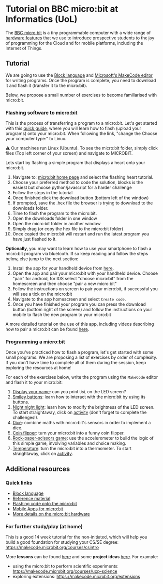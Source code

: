 # Tutorial on BBC micro:bit at Informatics (UoL)

The [BBC micro:bit](https://microbit.org/) is a tiny programmable computer with a wide range of [hardware features](https://microbit.org/guide/features/) that we use to introduce prospective students to the joy of programming for the Cloud and for mobile platforms, including the Internet of Things.

## Tutorial

We are going to use the [Block language](https://makecode.microbit.org/blocks) and [Microsoft's MakeCode editor](https://makecode.microbit.org/#) for writing programs. Once the program is complete, you need to download it and flash it (transfer it to the micro:bit).

Below, we propose a small number of exercises to become familiarised with micro:bit.

### Flashing software to micro:bit

This is the process of transferring a program to a micro:bit. Let's get started with this [quick guide](https://microbit.org/get-started/first-steps/set-up/#drag-and-drop), where you will learn how to flash (upload your programs) onto your micro:bit. When following the link, "change the Choose your computer type:" to Linux.

:warning: Our machines run Linux (Ubuntu). To see the micro:bit folder, simply click files (Top left corner of your screen) and navigate to MICROBIT.

Lets start by flashing a simple program that displays a heart onto your micro:bit.
1. Navigate to: [micro:bit home page](https://makecode.microbit.org/#) and select the flashing heart tutorial.
2. Choose your preferred method to code the solution, blocks is the easiest but choose python/javascript for a harder challenge
3. Follow the steps in the tutorial
4. Once finished click the download button (bottom left of the window)
5. If prompted, save the .hex file the browser is trying to download to the downloads folder.
6. Time to flash the program to the micro:bit.
7. Open the downloads folder in one window
8. Open the micro:bit folder in another window
9. Simply drag (or copy the hex file to the micro:bit folder)
10. Once copied the micro:bit will restart and run the latest program you have just flashed to it.

**Optionally**, you may want to learn how to use your smartphone to flash a micro:bit program via bluetooth. If so keep reading and follow the steps below, else jump to the next section:
1. Install the app for your handheld device from [here](https://microbit.org/guide/mobile/).
2. Open the app and pair your micro:bit with your handheld device. Choose "pair" for android, for IOS select "choose micro:bit" from the homescreen and then choose "pair a new micro:bit"
3. Follow the instructions on screen to pair your micro:bit, if successful you will see a tick on the micro:bit
4. Navigate to the app homescreen and select `Create code`.
5. Once you have finished your program you can press the download button (bottom right of the screen) and follow the instructions on your mobile to flash the new program to your micro:bit

A more detailed tutorial on the use of this app, including videos describing how to pair a micro:bit can be found [here](https://microbit.org/guide/mobile/#og-app).

### Programming a micro:bit

Once you've practiced how to flash a program, let's get started with some small programs. We are proposing a list of exercises by order of complexity. If you don't have time to complete all of them during the session, keep exploring the resources at home!

For each of the exercises below, write the program using the `MakeCode` editor and flash it to your micro:bit:
1. [Display your name](https://makecode.microbit.org/projects/name-tag): can you print `UoL` on the LED screen?
2. [Smiley buttons](https://makecode.microbit.org/projects/smiley-buttons): learn how to interact with the micro:bit by using its buttons.
3. [Night night light](https://makecode.microbit.org/lessons/night-light/): learn how to modify the brightness of the LED screen. To start straightaway, click on [activity](https://makecode.microbit.org/lessons/night-light/activity) (don't forget to complete the challenges!).
4. [Dice](https://makecode.microbit.org/projects/dice): combine maths with micro:bit's sensors in order to implement a dice.
5. [Coin flipper](https://makecode.microbit.org/projects/coin-flipper): turn your micro:bit into a funny coin flipper.
6. [Rock-paper-scissors game](https://makecode.microbit.org/projects/rock-paper-scissors): use the accelerometer to build the logic of this simple game, involving variables and choice making. 
7. [Temperature](https://makecode.microbit.org/lessons/temperature): turn the micro:bit into a thermometer. To start straightaway, click on [activity](https://makecode.microbit.org/lessons/temperature/activity).

## Additional resources

### Quick links

* [Block language](https://makecode.microbit.org/blocks)
* [Reference material](https://makecode.microbit.org/reference)
* [Flashing code onto the micro:bit](https://support.microbit.org/support/solutions/articles/19000013986-how-do-i-transfer-my-code-onto-the-micro-bit-via-usb)
* [Mobile Apps for micro:bit](https://microbit.org/guide/mobile/)
* [More details on the micro:bit hardware](https://makecode.microbit.org/device)

### For further study/play (at home)

This is a good 14 week tutorial for the non-initiated, which will help you build a good foundation for studying your CS/SE degree: https://makecode.microbit.org/courses/csintro

More **lessons** can be found [here](https://makecode.microbit.org/lessons) and some **project ideas** [here](https://makecode.microbit.org/projects). For example:
* using the micro:bit to perform scientific experiments: https://makecode.microbit.org/courses/ucp-science
* exploring extensions: https://makecode.microbit.org/extensions
